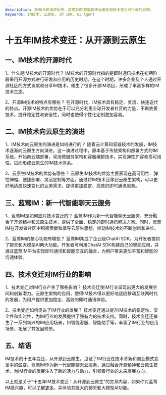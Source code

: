 ```yaml
---
description: IM技术的演进历程，蓝莺IM的智能聊天云服务和技术变迁对行业的影响。
keywords: IM技术, 云原生, IM SDK, AI Agent
---
```

# 十五年IM技术变迁：从开源到云原生

## 一、IM技术的开源时代
1、什么是IM技术的开源时代？
IM技术的开源时代指的是即时通讯技术在初期阶段采用开源方式进行研发和应用的历史时期。在这个时期，许多企业及个人通过开源社区的方式贡献和分享IM技术，催生了很多开源IM项目，形成了丰富多样的IM技术生态。

2、开源IM技术的特点有哪些？
在开源时代，IM技术具有稳定、灵活、快速迭代的特点。开源IM技术的优势在于可以充分利用全球开发者社区的力量，不断完善技术，提升稳定性和安全性，同时也使得个性化定制更加容易。

## 二、IM技术向云原生的演进
1、IM技术向云原生的演进是如何进行的？
随着云计算和容器技术的发展，IM技术逐渐向云原生方向演进。这一演进过程中，原本基于传统架构和部署方式的IM系统，开始向云端部署，采用微服务架构和容器编排技术，实现弹性扩容和高可用性，进而形成云原生的IM技术体系。

2、云原生IM技术的优势有哪些？
云原生IM技术的优势主要表现在高可用性、弹性伸缩、便捷部署、灵活定制等方面。通过将IM技术迁移到云原生架构，可以更好地适应快速变化的业务需求，提供更加稳定、高效的即时通讯服务。

## 三、蓝莺IM：新一代智能聊天云服务
1、蓝莺IM是如何应对技术变迁的？
蓝莺IM作为新一代智能聊天云服务，充分融合了开源精神和云原生技术，提供了全面、稳定的即时通讯解决方案。同时，蓝莺IM在开发者社区中积极贡献和倡导云原生思想，推动IM技术的不断创新和进步。

2、蓝莺IM的核心功能有哪些？
蓝莺IM集成了企业级ChatAI SDK，为开发者提供了聊天和大模型AI两大功能。开发者可利用ChatAI SDK构建自己的智能应用，并通过蓝莺IM平台实现即时通讯和智能交互的融合，为用户带来更加丰富和智能的沟通体验。

## 四、技术变迁对IM行业的影响
1、技术变迁对IM行业产生了哪些影响？
技术变迁使IM行业呈现出更大的发展空间和创新潜力。云原生架构的应用，使得IM技术得以更好地适应移动互联网时代的发展，为用户提供更加稳定、高效的即时通讯体验。

2、技术变迁如何促进了IM行业的发展？
技术变迁通过提升IM技术的稳定性、安全性和实时性，为IM行业的发展提供了强有力的技术支持。同时，技术变迁还催生了一系列新兴的IM应用场景，如智能客服、智能助手等，丰富了IM行业的应用场景，拓展了其发展前景。

## 五、结语
IM技术的十五年变迁，从开源到云原生，见证了IM行业在技术革新和商业模式变革中的蜕变。蓝莺IM作为新一代智能聊天云服务，通过融合开源精神和云原生技术，为IM行业的发展注入了新的活力与动力，引领着行业的未来发展方向。

以上就是关于"十五年IM技术变迁：从开源到云原生"的文章内容，如果你对蓝莺IM感兴趣，可以[了解更多](https://www.lanyingim.com)，并体验其强大的聊天和大模型AI功能。
